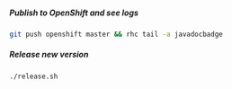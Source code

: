 ##### Publish to OpenShift and see logs

```bash
git push openshift master && rhc tail -a javadocbadge
```

##### Release new version

```bash
./release.sh
```
